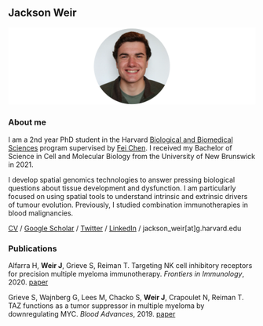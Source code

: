 ## Jackson Weir
![Image](/assets/headshot.jpg)

### About me

I am a 2nd year PhD student in the Harvard [Biological and Biomedical Sciences](https://bbsphd.hms.harvard.edu/) program supervised by [Fei Chen](https://www.broadinstitute.org/bios/fei-chen). I received my Bachelor of Science in Cell and Molecular Biology from the University of New Brunswick in 2021. 

I develop spatial genomics technologies to answer pressing biological questions about tissue development and dysfunction. I am particularly focused on using spatial tools to understand intrinsic and extrinsic drivers of tumour evolution. Previously, I studied combination immunotherapies in blood malignancies. 

[CV](https://github.com/jacksonweir/jacksonweir.github.io/blob/main/assets/CV_230402.pdf?raw=true) / [Google Scholar](https://scholar.google.com/citations?user=rggVNVEAAAAJ&hl=en) / [Twitter](https://twitter.com/jacksonweir4) / [LinkedIn](https://www.linkedin.com/in/jackson-weir/) / jackson_weir[at]g.harvard.edu


### Publications

Alfarra H, **Weir J**, Grieve S, Reiman T. Targeting NK cell inhibitory receptors for precision multiple myeloma immunotherapy. _Frontiers in Immunology_, 2020. [paper](https://www.frontiersin.org/articles/10.3389/fimmu.2020.575609/full)

Grieve S, Wajnberg G, Lees M, Chacko S, **Weir J**, Crapoulet N, Reiman T. TAZ functions as a tumor suppressor in multiple myeloma by downregulating MYC. _Blood Advances_, 2019. [paper](https://ashpublications.org/bloodadvances/article/3/22/3613/428811/TAZ-functions-as-a-tumor-suppressor-in-multiple)

